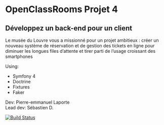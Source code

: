 # OpenClassRooms Projet 4
## Développez un back-end pour un client


Le musée du Louvre vous a missionné pour un projet ambitieux : créer un nouveau système de réservation et de gestion des tickets en ligne pour diminuer les longues files d’attente et tirer parti de l’usage croissant des smartphones

Using:

- Symfony 4
- Doctrine
- Fixtures
- Faker

Dev: Pierre-emmanuel Laporte <br>
Lead dev: Sébastien D.

[![Build Status](https://travis-ci.org/fzaninotto/Faker.svg?branch=master)](https://www.pierre-laporte.net)

